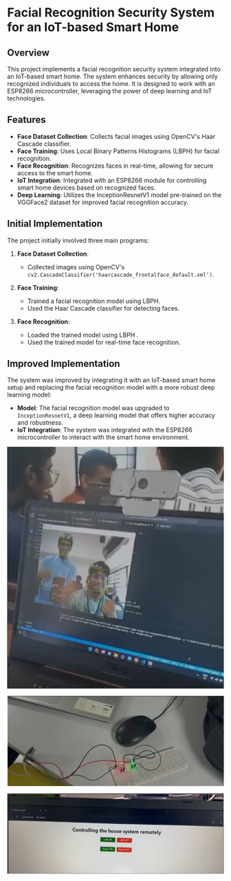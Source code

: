 # Facial Recognition Security System for an IoT-based Smart Home

## Overview

This project implements a facial recognition security system integrated into an IoT-based smart home. The system enhances security by allowing only recognized individuals to access the home. It is designed to work with an ESP8266 microcontroller, leveraging the power of deep learning and IoT technologies.

## Features

- **Face Dataset Collection**: Collects facial images using OpenCV's Haar Cascade classifier.
- **Face Training**: Uses Local Binary Patterns Histograms (LBPH) for facial recognition.
- **Face Recognition**: Recognizes faces in real-time, allowing for secure access to the smart home.
- **IoT Integration**: Integrated with an ESP8266 module for controlling smart home devices based on recognized faces.
- **Deep Learning**: Utilizes the InceptionResnetV1 model pre-trained on the VGGFace2 dataset for improved facial recognition accuracy.

## Initial Implementation

The project initially involved three main programs:

1. **Face Dataset Collection**:

   - Collected images using OpenCV's `cv2.CascadeClassifier('haarcascade_frontalface_default.xml')`.

2. **Face Training**:

   - Trained a facial recognition model using LBPH.
   - Used the Haar Cascade classifier for detecting faces.

3. **Face Recognition**:
   - Loaded the trained model using LBPH .
   - Used the trained model for real-time face recognition.

## Improved Implementation

The system was improved by integrating it with an IoT-based smart home setup and replacing the facial recognition model with a more robust deep learning model:

- **Model**: The facial recognition model was upgraded to `InceptionResnetV1`, a deep learning model that offers higher accuracy and robustness.
- **IoT Integration**: The system was integrated with the ESP8266 microcontroller to interact with the smart home environment.

![Realtime recognition of 2 users](images/Realtime%20recognition.png)

![IOT smart home model](images/iot%20smart%20home.png)

![Web interface for accessing smart home](images/web%20interface.png)
